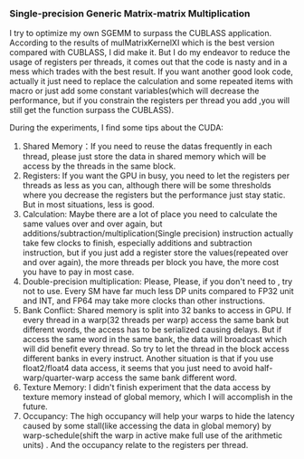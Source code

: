 ### Single-precision Generic Matrix-matrix Multiplication

I try to optimize my own SGEMM to surpass the CUBLASS application. According to the results of mulMatrixKernelXI which is the best version compared with CUBLASS, I did make it. But I do my endeavor to reduce the usage of registers per threads, it comes out that the code is nasty and in a mess which trades with the best result. If you want another good look code, actually it just need to replace the calculation and some repeated items with macro or just add some constant variables(which will decrease the performance, but if you constrain the registers per thread you add ,you will still get the function surpass the CUBLASS).

During the experiments, I find some tips about the CUDA:

1. Shared Memory：If you need to reuse the datas frequently in each thread, please just store the data in shared memory which will be access by the threads in the same block.
2. Registers: If you want the GPU in busy, you need to let the registers per threads as less as you can, although there will be some thresholds where you decrease the registers but the performance just stay static. But in most situations, less is good.
3. Calculation: Maybe there are a lot of place you need to calculate the same values over and over again, but additions/subtraction/multiplication(Single precision) instruction actually take few clocks to finish, especially  additions and subtraction instruction, but if you just add a register store the values(repeated over and over again), the more threads per block you have, the more cost you have to pay in most case.
4. Double-precision multiplication: Please, Please, if you don't need to , try not to use. Every SM have far much less DP units compared to FP32 unit and INT, and FP64 may take more clocks than other instructions.
5. Bank Conflict: Shared memory is split into 32 banks to access in GPU.  If every thread in a warp(32 threads per warp) access the same bank but different words,  the access has to be serialized causing delays. But if access the same word in the same bank, the data will broadcast which will did benefit every thread. So try to let the thread in the block access different banks in every instruct. Another situation is that if you use float2/float4 data access, it seems that you just need to avoid half-warp/quarter-warp access the same bank different word.
6. Texture Memory: I didn't finish experiment that the data access by texture memory instead of global memory, which I will accomplish in the future.
7. Occupancy: The high occupancy will help your  warps to hide the latency caused by some stall(like accessing the data in global memory) by warp-schedule(shift the warp in active make full use of the arithmetic units) . And the occupancy relate to the registers per thread.





 
